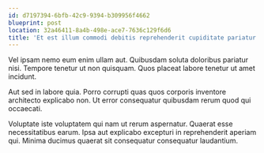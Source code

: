```yaml
---
id: d7197394-6bfb-42c9-9394-b309956f4662
blueprint: post
location: 32a46411-8a4b-498e-ace7-7636c129f6d6
title: 'Et est illum commodi debitis reprehenderit cupiditate pariatur.'
---
```

Vel ipsam nemo eum enim ullam aut. Quibusdam soluta doloribus pariatur nisi. Tempore tenetur ut non quisquam. Quos placeat labore tenetur ut amet incidunt.

Aut sed in labore quia. Porro corrupti quas quos corporis inventore architecto explicabo non. Ut error consequatur quibusdam rerum quod qui occaecati.

Voluptate iste voluptatem qui nam ut rerum aspernatur. Quaerat esse necessitatibus earum. Ipsa aut explicabo excepturi in reprehenderit aperiam qui. Minima ducimus quaerat sit consequatur consequatur laudantium.